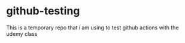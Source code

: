 # github-testing
This is a temporary repo that i am using to test github actions with the udemy class

